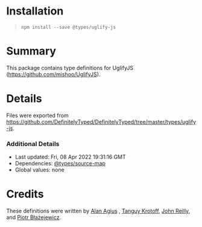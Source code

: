 # Installation

> `npm install --save @types/uglify-js`

# Summary

This package contains type definitions for UglifyJS (https://github.com/mishoo/UglifyJS).

# Details

Files were exported from https://github.com/DefinitelyTyped/DefinitelyTyped/tree/master/types/uglify-js.

### Additional Details

* Last updated: Fri, 08 Apr 2022 19:31:16 GMT
* Dependencies: [@types/source-map](https://npmjs.com/package/@types/source-map)
* Global values: none

# Credits

These definitions were written by [Alan Agius](https://github.com/alan-agius4)
, [Tanguy Krotoff](https://github.com/tkrotoff), [John Reilly](https://github.com/johnnyreilly),
and [Piotr Błażejewicz](https://github.com/peterblazejewicz).
